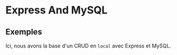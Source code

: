 # Express And MySQL

## Exemples

Ici, nous avons la base d'un CRUD en `local` avec Express et MySQL.
